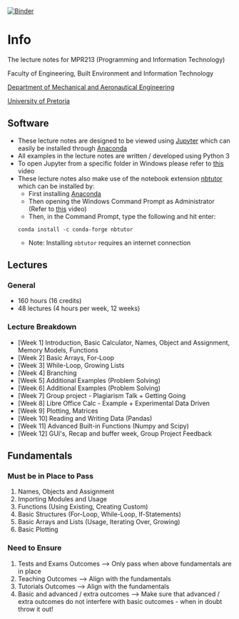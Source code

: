[![Binder](http://mybinder.org/badge.svg)](http://mybinder.org:/repo/mpr213/lecture-notes)


# Info
The lecture notes for MPR213 (Programming and Information Technology)

Faculty of Engineering, Built Environment and Information Technology

[Department of Mechanical and Aeronautical Engineering](http://www.me.up.ac.za)

[University of Pretoria](http://www.up.ac.za)


## Software
- These lecture notes are designed to be viewed using
  [Jupyter](https://jupyter.org) which can easily be installed through
  [Anaconda](https://www.continuum.io/downloads)
- All examples in the lecture notes are written / developed using Python 3
- To open Jupyter from a specific folder in Windows please refer to
  [this](https://youtu.be/JId0f7URtOQ) video
- These lecture notes also make use of the notebook extension
  [nbtutor](https://github.com/lgpage/nbtutor) which can be installed by:
  - First installing [Anaconda](https://www.continuum.io/downloads)
  - Then opening the Windows Command Prompt as Administrator
    (Refer to [this](https://www.youtube.com/watch?v=btg5hYs72gc) video)
  - Then, in the Command Prompt, type the following and hit enter:
  ```
  conda install -c conda-forge nbtutor
  ```
  - Note: Installing ``nbtutor`` requires an internet connection


## Lectures
### General
- 160 hours (16 credits)
- 48 lectures (4 hours per week, 12 weeks)

### Lecture Breakdown
- [Week 1] Introduction, Basic Calculator, Names, Object and Assignment, Memory
  Models, Functions
- [Week 2] Basic Arrays, For-Loop
- [Week 3] While-Loop, Growing Lists
- [Week 4] Branching
- [Week 5] Additional Examples (Problem Solving)
- [Week 6] Additional Examples (Problem Solving)
- [Week 7] Group project - Plagiarism Talk + Getting Going
- [Week 8] Libre Office Calc - Example + Experimental Data Driven
- [Week 9] Plotting, Matrices
- [Week 10] Reading and Writing Data (Pandas)
- [Week 11] Advanced Built-in Functions (Numpy and Scipy)
- [Week 12] GUI's, Recap and buffer week, Group Project Feedback


## Fundamentals
### Must be in Place to Pass
1. Names, Objects and Assignment
2. Importing Modules and Usage
3. Functions (Using Existing, Creating Custom)
4. Basic Structures (For-Loop, While-Loop, If-Statements)
5. Basic Arrays and Lists (Usage, Iterating Over, Growing)
6. Basic Plotting

### Need to Ensure
1. Tests and Exams Outcomes --> Only pass when above fundamentals are in place
2. Teaching Outcomes --> Align with the fundamentals
3. Tutorials Outcomes --> Align with the fundamentals
4. Basic and advanced / extra outcomes --> Make sure that advanced / extra
   outcomes do not interfere with basic outcomes - when in doubt throw it out!

